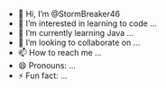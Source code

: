 - 👋 Hi, I’m @StormBreaker46
- 👀 I’m interested in learning to code ...
- 🌱 I’m currently learning Java ...
- 💞️ I’m looking to collaborate on ...
- 📫 How to reach me ...
- 😄 Pronouns: ...
- ⚡ Fun fact: ...

<!---
StormBreaker46/StormBreaker46 is a ✨ special ✨ repository because its `README.md` (this file) appears on your GitHub profile.
You can click the Preview link to take a look at your changes.
--->
